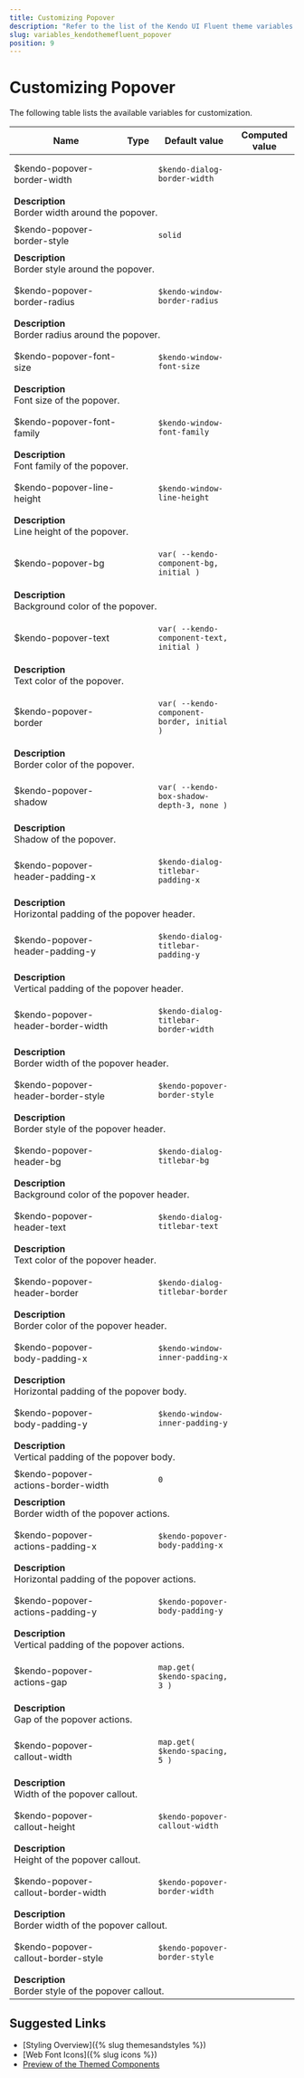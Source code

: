 ```yaml
---
title: Customizing Popover
description: "Refer to the list of the Kendo UI Fluent theme variables available for customization."
slug: variables_kendothemefluent_popover
position: 9
---
```


# Customizing Popover

The following table lists the available variables for customization.

<table class="theme-variables">
    <colgroup>
    <col style="width: 200px; white-space:nowrap;" />
    <col />
    <col />
    <col />
</colgroup>
<thead>
    <tr>
        <th>Name</th>
        <th>Type</th>
        <th>Default value</th>
        <th>Computed value</th>
    </tr>
</thead>
<tbody>
        <tr>
    <td>$kendo-popover-border-width</td>
    <td></td>
<td>

`$kendo-dialog-border-width`

</td>
<td>



</td>
</tr>
<tr>
    <td colspan="4" class="theme-variables-description-container"><div><b>Description</b><div class="theme-variables-description">Border width around the popover.</div></div>
    </td>
</tr>
<tr>
    <td>$kendo-popover-border-style</td>
    <td></td>
<td>

`solid`

</td>
<td>



</td>
</tr>
<tr>
    <td colspan="4" class="theme-variables-description-container"><div><b>Description</b><div class="theme-variables-description">Border style around the popover.</div></div>
    </td>
</tr>
<tr>
    <td>$kendo-popover-border-radius</td>
    <td></td>
<td>

`$kendo-window-border-radius`

</td>
<td>



</td>
</tr>
<tr>
    <td colspan="4" class="theme-variables-description-container"><div><b>Description</b><div class="theme-variables-description">Border radius around the popover.</div></div>
    </td>
</tr>
<tr>
    <td>$kendo-popover-font-size</td>
    <td></td>
<td>

`$kendo-window-font-size`

</td>
<td>



</td>
</tr>
<tr>
    <td colspan="4" class="theme-variables-description-container"><div><b>Description</b><div class="theme-variables-description">Font size of the popover.</div></div>
    </td>
</tr>
<tr>
    <td>$kendo-popover-font-family</td>
    <td></td>
<td>

`$kendo-window-font-family`

</td>
<td>



</td>
</tr>
<tr>
    <td colspan="4" class="theme-variables-description-container"><div><b>Description</b><div class="theme-variables-description">Font family of the popover.</div></div>
    </td>
</tr>
<tr>
    <td>$kendo-popover-line-height</td>
    <td></td>
<td>

`$kendo-window-line-height`

</td>
<td>



</td>
</tr>
<tr>
    <td colspan="4" class="theme-variables-description-container"><div><b>Description</b><div class="theme-variables-description">Line height of the popover.</div></div>
    </td>
</tr>
<tr>
    <td>$kendo-popover-bg</td>
    <td></td>
<td>

`var( --kendo-component-bg, initial )`

</td>
<td>



</td>
</tr>
<tr>
    <td colspan="4" class="theme-variables-description-container"><div><b>Description</b><div class="theme-variables-description">Background color of the popover.</div></div>
    </td>
</tr>
<tr>
    <td>$kendo-popover-text</td>
    <td></td>
<td>

`var( --kendo-component-text, initial )`

</td>
<td>



</td>
</tr>
<tr>
    <td colspan="4" class="theme-variables-description-container"><div><b>Description</b><div class="theme-variables-description">Text color of the popover.</div></div>
    </td>
</tr>
<tr>
    <td>$kendo-popover-border</td>
    <td></td>
<td>

`var( --kendo-component-border, initial )`

</td>
<td>



</td>
</tr>
<tr>
    <td colspan="4" class="theme-variables-description-container"><div><b>Description</b><div class="theme-variables-description">Border color of the popover.</div></div>
    </td>
</tr>
<tr>
    <td>$kendo-popover-shadow</td>
    <td></td>
<td>

`var( --kendo-box-shadow-depth-3, none )`

</td>
<td>



</td>
</tr>
<tr>
    <td colspan="4" class="theme-variables-description-container"><div><b>Description</b><div class="theme-variables-description">Shadow of the popover.</div></div>
    </td>
</tr>
<tr>
    <td>$kendo-popover-header-padding-x</td>
    <td></td>
<td>

`$kendo-dialog-titlebar-padding-x`

</td>
<td>



</td>
</tr>
<tr>
    <td colspan="4" class="theme-variables-description-container"><div><b>Description</b><div class="theme-variables-description">Horizontal padding of the popover header.</div></div>
    </td>
</tr>
<tr>
    <td>$kendo-popover-header-padding-y</td>
    <td></td>
<td>

`$kendo-dialog-titlebar-padding-y`

</td>
<td>



</td>
</tr>
<tr>
    <td colspan="4" class="theme-variables-description-container"><div><b>Description</b><div class="theme-variables-description">Vertical padding of the popover header.</div></div>
    </td>
</tr>
<tr>
    <td>$kendo-popover-header-border-width</td>
    <td></td>
<td>

`$kendo-dialog-titlebar-border-width`

</td>
<td>



</td>
</tr>
<tr>
    <td colspan="4" class="theme-variables-description-container"><div><b>Description</b><div class="theme-variables-description">Border width of the popover header.</div></div>
    </td>
</tr>
<tr>
    <td>$kendo-popover-header-border-style</td>
    <td></td>
<td>

`$kendo-popover-border-style`

</td>
<td>



</td>
</tr>
<tr>
    <td colspan="4" class="theme-variables-description-container"><div><b>Description</b><div class="theme-variables-description">Border style of the popover header.</div></div>
    </td>
</tr>
<tr>
    <td>$kendo-popover-header-bg</td>
    <td></td>
<td>

`$kendo-dialog-titlebar-bg`

</td>
<td>



</td>
</tr>
<tr>
    <td colspan="4" class="theme-variables-description-container"><div><b>Description</b><div class="theme-variables-description">Background color of the popover header.</div></div>
    </td>
</tr>
<tr>
    <td>$kendo-popover-header-text</td>
    <td></td>
<td>

`$kendo-dialog-titlebar-text`

</td>
<td>



</td>
</tr>
<tr>
    <td colspan="4" class="theme-variables-description-container"><div><b>Description</b><div class="theme-variables-description">Text color of the popover header.</div></div>
    </td>
</tr>
<tr>
    <td>$kendo-popover-header-border</td>
    <td></td>
<td>

`$kendo-dialog-titlebar-border`

</td>
<td>



</td>
</tr>
<tr>
    <td colspan="4" class="theme-variables-description-container"><div><b>Description</b><div class="theme-variables-description">Border color of the popover header.</div></div>
    </td>
</tr>
<tr>
    <td>$kendo-popover-body-padding-x</td>
    <td></td>
<td>

`$kendo-window-inner-padding-x`

</td>
<td>



</td>
</tr>
<tr>
    <td colspan="4" class="theme-variables-description-container"><div><b>Description</b><div class="theme-variables-description">Horizontal padding of the popover body.</div></div>
    </td>
</tr>
<tr>
    <td>$kendo-popover-body-padding-y</td>
    <td></td>
<td>

`$kendo-window-inner-padding-y`

</td>
<td>



</td>
</tr>
<tr>
    <td colspan="4" class="theme-variables-description-container"><div><b>Description</b><div class="theme-variables-description">Vertical padding of the popover body.</div></div>
    </td>
</tr>
<tr>
    <td>$kendo-popover-actions-border-width</td>
    <td></td>
<td>

`0`

</td>
<td>



</td>
</tr>
<tr>
    <td colspan="4" class="theme-variables-description-container"><div><b>Description</b><div class="theme-variables-description">Border width of the popover actions.</div></div>
    </td>
</tr>
<tr>
    <td>$kendo-popover-actions-padding-x</td>
    <td></td>
<td>

`$kendo-popover-body-padding-x`

</td>
<td>



</td>
</tr>
<tr>
    <td colspan="4" class="theme-variables-description-container"><div><b>Description</b><div class="theme-variables-description">Horizontal padding of the popover actions.</div></div>
    </td>
</tr>
<tr>
    <td>$kendo-popover-actions-padding-y</td>
    <td></td>
<td>

`$kendo-popover-body-padding-y`

</td>
<td>



</td>
</tr>
<tr>
    <td colspan="4" class="theme-variables-description-container"><div><b>Description</b><div class="theme-variables-description">Vertical padding of the popover actions.</div></div>
    </td>
</tr>
<tr>
    <td>$kendo-popover-actions-gap</td>
    <td></td>
<td>

`map.get( $kendo-spacing, 3 )`

</td>
<td>



</td>
</tr>
<tr>
    <td colspan="4" class="theme-variables-description-container"><div><b>Description</b><div class="theme-variables-description">Gap of the popover actions.</div></div>
    </td>
</tr>
<tr>
    <td>$kendo-popover-callout-width</td>
    <td></td>
<td>

`map.get( $kendo-spacing, 5 )`

</td>
<td>



</td>
</tr>
<tr>
    <td colspan="4" class="theme-variables-description-container"><div><b>Description</b><div class="theme-variables-description">Width of the popover callout.</div></div>
    </td>
</tr>
<tr>
    <td>$kendo-popover-callout-height</td>
    <td></td>
<td>

`$kendo-popover-callout-width`

</td>
<td>



</td>
</tr>
<tr>
    <td colspan="4" class="theme-variables-description-container"><div><b>Description</b><div class="theme-variables-description">Height of the popover callout.</div></div>
    </td>
</tr>
<tr>
    <td>$kendo-popover-callout-border-width</td>
    <td></td>
<td>

`$kendo-popover-border-width`

</td>
<td>



</td>
</tr>
<tr>
    <td colspan="4" class="theme-variables-description-container"><div><b>Description</b><div class="theme-variables-description">Border width of the popover callout.</div></div>
    </td>
</tr>
<tr>
    <td>$kendo-popover-callout-border-style</td>
    <td></td>
<td>

`$kendo-popover-border-style`

</td>
<td>



</td>
</tr>
<tr>
    <td colspan="4" class="theme-variables-description-container"><div><b>Description</b><div class="theme-variables-description">Border style of the popover callout.</div></div>
    </td>
</tr>
</tbody>
</table>

## Suggested Links

* [Styling Overview]({% slug themesandstyles %})
* [Web Font Icons]({% slug icons %})
* [Preview of the Themed Components](../)

